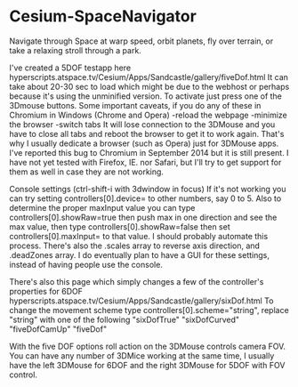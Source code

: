 # Cesium-SpaceNavigator
Navigate through Space at warp speed, orbit planets, fly over terrain, or take a relaxing stroll through a park.

I've created a 5DOF testapp here
hyperscripts.atspace.tv/Cesium/Apps/Sandcastle/gallery/fiveDof.html
It can take about 20-30 sec to load which might be due to the webhost or perhaps because it's using the unminified version. To activate just press one of the 3Dmouse buttons.
Some important caveats, if you do any of these in Chromium in Windows (Chrome and Opera)
-reload the webpage
-minimize the browser
-switch tabs
It will lose connection to the 3DMouse and you have to close all tabs and reboot the browser to get it to work again. That's why I usually dedicate a browser (such as Opera) just for 3DMouse apps. I've reported this bug to Chromium in September 2014 but it is still present. I have not yet tested with Firefox, IE. nor Safari, but I'll try to get support for them as well in case they are not working.

Console settings (ctrl-shift-i with 3dwindow in focus)
If it's not working you can try setting controllers[0].device= to other numbers, say 0 to 5. Also to determine the proper maxInput value you can type controllers[0].showRaw=true then push max in one direction and see the max value, then type controllers[0].showRaw=false then set controllers[0].maxInput= to that value. I should probably automate this process. There's also the .scales array to reverse axis direction, and .deadZones array. I do eventually plan to have a GUI for these settings, instead of having people use the console.

There's also this page which simply changes a few of the controller's properties for 6DOF
hyperscripts.atspace.tv/Cesium/Apps/Sandcastle/gallery/sixDof.html
To change the movement scheme type controllers[0].scheme="string",
replace "string" with one of the following
"sixDofTrue"
"sixDofCurved"
"fiveDofCamUp"
"fiveDof"

With the five DOF options roll action on the 3DMouse controls camera FOV. You can have any number of 3DMice working at the same time, I usually have the left 3DMouse for 6DOF and the right 3DMouse for 5DOF with FOV control.
